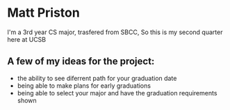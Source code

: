 # Matt Priston

I'm a 3rd year CS major, trasfered from SBCC, So this is my second quarter here at UCSB

## A few of my ideas for the project:
- the ability to see diferrent path for your graduation date
- being able to make plans for early graduations
- being able to select your major and have the graduation requirements shown